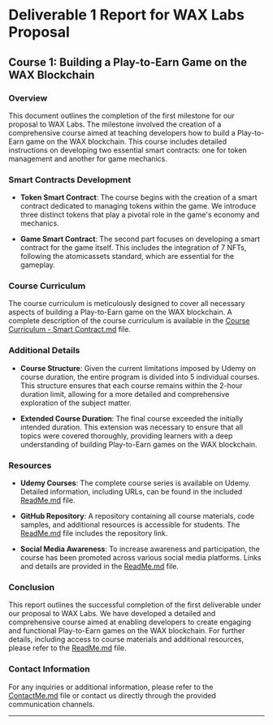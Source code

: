 # Deliverable 1 Report for WAX Labs Proposal

## Course 1: Building a Play-to-Earn Game on the WAX Blockchain

### Overview

This document outlines the completion of the first milestone for our proposal to WAX Labs. The milestone involved the creation of a comprehensive course aimed at teaching developers how to build a Play-to-Earn game on the WAX blockchain. This course includes detailed instructions on developing two essential smart contracts: one for token management and another for game mechanics.

### Smart Contracts Development

- **Token Smart Contract**: The course begins with the creation of a smart contract dedicated to managing tokens within the game. We introduce three distinct tokens that play a pivotal role in the game's economy and mechanics.
  
- **Game Smart Contract**: The second part focuses on developing a smart contract for the game itself. This includes the integration of 7 NFTs, following the atomicassets standard, which are essential for the gameplay.

### Course Curriculum

The course curriculum is meticulously designed to cover all necessary aspects of building a Play-to-Earn game on the WAX blockchain. A complete description of the course curriculum is available in the [Course Curriculum - Smart Contract.md](Course%20Curriculum%20-%20Smart%20Contract.md) file.

### Additional Details

- **Course Structure**: Given the current limitations imposed by Udemy on course duration, the entire program is divided into 5 individual courses. This structure ensures that each course remains within the 2-hour duration limit, allowing for a more detailed and comprehensive exploration of the subject matter.
  
- **Extended Course Duration**: The final course exceeded the initially intended duration. This extension was necessary to ensure that all topics were covered thoroughly, providing learners with a deep understanding of building Play-to-Earn games on the WAX blockchain.

### Resources

- **Udemy Courses**: The complete course series is available on Udemy. Detailed information, including URLs, can be found in the included [ReadMe.md](ReadMe.md) file.
  
- **GitHub Repository**: A repository containing all course materials, code samples, and additional resources is accessible for students. The [ReadMe.md](ReadMe.md) file includes the repository link.
  
- **Social Media Awareness**: To increase awareness and participation, the course has been promoted across various social media platforms. Links and details are provided in the [ReadMe.md](ReadMe.md) file.

### Conclusion

This report outlines the successful completion of the first deliverable under our proposal to WAX Labs. We have developed a detailed and comprehensive course aimed at enabling developers to create engaging and functional Play-to-Earn games on the WAX blockchain. For further details, including access to course materials and additional resources, please refer to the [ReadMe.md](ReadMe.md) file.

### Contact Information

For any inquiries or additional information, please refer to the [ContactMe.md](ContactMe.md) file or contact us directly through the provided communication channels.

---